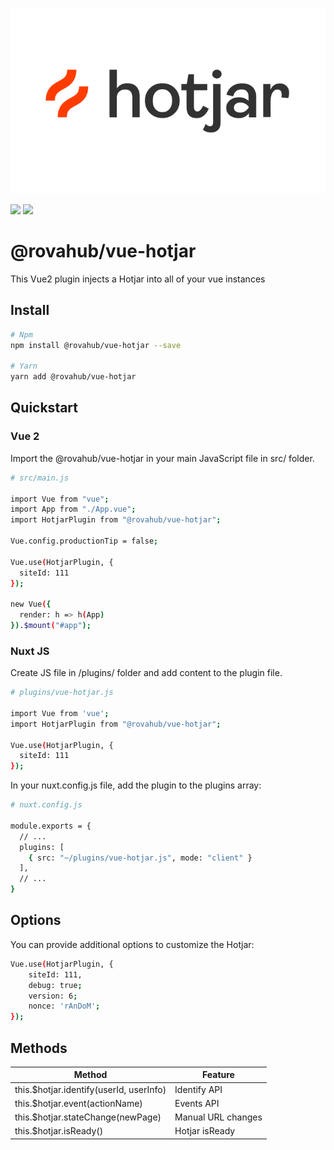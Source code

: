 <p align="left">
  <img src="https://raw.githubusercontent.com/rovahub/vue-hotjar/master/images/hotjar.svg" alt="Hotjar logo">
</p>

[![](https://img.shields.io/npm/v/%40rovahub%2Fvue-hotjar/latest.svg?style=flat-square)](https://npmjs.com/package/%40rovahub%2Fvue-hotjar)
[![](https://img.shields.io/npm/dt/%40rovahub%2Fvue-hotjar.svg?style=flat-square)](https://npmjs.com/package/%40rovahub%2Fvue-hotjar)

# @rovahub/vue-hotjar

This Vue2 plugin injects a Hotjar into all of your vue instances

## Install

``` bash
# Npm
npm install @rovahub/vue-hotjar --save

# Yarn
yarn add @rovahub/vue-hotjar
```

## Quickstart

### Vue 2

Import the @rovahub/vue-hotjar in your main JavaScript file in src/ folder.

```bash
# src/main.js

import Vue from "vue";
import App from "./App.vue";
import HotjarPlugin from "@rovahub/vue-hotjar";

Vue.config.productionTip = false;

Vue.use(HotjarPlugin, {
  siteId: 111
});

new Vue({
  render: h => h(App)
}).$mount("#app");

```

### Nuxt JS

Create JS file in /plugins/ folder and add content to the plugin file.

```bash
# plugins/vue-hotjar.js

import Vue from 'vue';
import HotjarPlugin from "@rovahub/vue-hotjar";

Vue.use(HotjarPlugin, {
  siteId: 111
});
```

In your nuxt.config.js file, add the plugin to the plugins array:

```bash
# nuxt.config.js

module.exports = {
  // ...
  plugins: [
    { src: "~/plugins/vue-hotjar.js", mode: "client" }
  ],
  // ...
}
```

## Options

You can provide additional options to customize the Hotjar:

```bash
Vue.use(HotjarPlugin, {
    siteId: 111,
    debug: true;
    version: 6;
    nonce: 'rAnDoM';
});
```
## Methods

 Method                                  | Feature            
-----------------------------------------|--------------------
 this.$hotjar.identify(userId, userInfo) | Identify API       
 this.$hotjar.event(actionName)          | Events API         
 this.$hotjar.stateChange(newPage)       | Manual URL changes 
 this.$hotjar.isReady()                  | Hotjar isReady     


   
 
